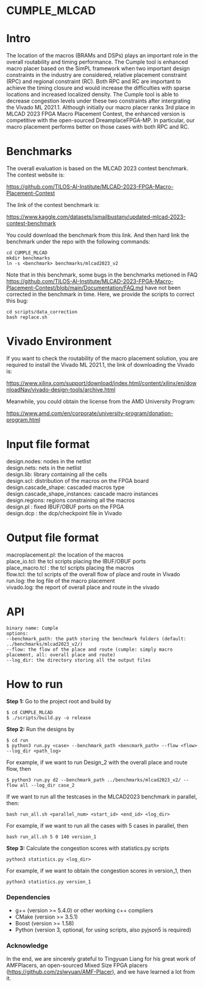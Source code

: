 # CUMPLE_MLCAD

# Intro

The location of the macros (BRAMs and DSPs) plays an important role in the overall routability and timing performance. The Cumple tool is enhanced macro placer based on the SimPL framework when two important design constraints in the industry are considered, relative placement constraint (RPC) and regional constraint (RC). Both RPC and RC are important to achieve the timing closure and would increase the difficulties with sparse locations and increased localized density. The Cumple tool is able to decrease congestion levels under these two constraints after intergrating the Vivado ML 2021.1. Although initially our macro placer ranks 3rd place in MLCAD 2023 FPGA Macro Placement Contest, the enhanced version is competitive with the open-sourced DreamplaceFPGA-MP. In particular, our macro placement performs better on those cases with both RPC and RC.

# Benchmarks

The overall evaluation is based on the MLCAD 2023 contest benchmark. The contest website is:

<https://github.com/TILOS-AI-Institute/MLCAD-2023-FPGA-Macro-Placement-Contest>

The link of the contest benchmark is:

<https://www.kaggle.com/datasets/ismailbustany/updated-mlcad-2023-contest-benchmark>


You could download the benchmark from this link. And then hard link the benchmark under the repo with the
following commands:
~~~
cd CUMPLE_MLCAD
mkdir benchmarks
ln -s <benchmark> benchmarks/mlcad2023_v2
~~~

Note that in this benchmark, some bugs in the benchmarks metioned in FAQ <https://github.com/TILOS-AI-Institute/MLCAD-2023-FPGA-Macro-Placement-Contest/blob/main/Documentation/FAQ.md> have not been corrected in the benchmark in time. Here, we provide the scripts to correct this bug:
~~~
cd scripts/data_correction
bash replace.sh
~~~

# Vivado Environment
If you want to check the routability of the macro placement solution, you are required to install the Vivado ML 2021.1, the link of downloading the Vivado is:

<https://www.xilinx.com/support/download/index.html/content/xilinx/en/downloadNav/vivado-design-tools/archive.html>

Meanwhile, you could obtain the license from the AMD University Program:

<https://www.amd.com/en/corporate/university-program/donation-program.html>

# Input file format

design.nodes: nodes in the netlist <br>
design.nets: nets in the netlist <br>
design.lib: library containing all the cells <br>
design.scl: distribution of the macros on the FPGA board <br>
design.cascade_shape: cascaded macros type <br>
design.cascade_shape_instances: cascade macro instances <br>
design.regions: regions constraining all the macros <br>
design.pl : fixed IBUF/OBUF ports on the FPGA <br>
design.dcp : the dcp/checkpoint file in Vivado <br>

# Output file format
macroplacement.pl: the location of the macros <br>
place_io.tcl: the tcl scripts placing the IBUF/OBUF ports <br>
place_macro.tcl : the tcl scripts placing the macros <br>
flow.tcl: the tcl scripts of the overall flow of place and route in Vivado <br>
run.log: the log file of the macro placement <br>
vivado.log: the report of overall place and route in the vivado <br>

# API
~~~
binary name: Cumple 
options:
--benchmark_path: the path storing the benchmark folders (default: ../benchmarks/mlcad2023_v2/)
--flow: the flow of the place and route (cumple: simply macro placement, all: overall place and route)
--log_dir: the directory storing all the output files
~~~


# How to run
**Step 1:** Go to the project root and build by
~~~
$ cd CUMPLE_MLCAD
$ ./scripts/build.py -o release
~~~
**Step 2:** Run the designs by
~~~
$ cd run
$ python3 run.py <case> --benchmark_path <bencmark_path> --flow <flow> --log_dir <path_log>
~~~
For example, if we want to run Design_2 with the overall place and route flow, then
~~~
$ python3 run.py d2 --benchmark_path ../benchmarks/mlcad2023_v2/ --flow all --log_dir case_2
~~~
If we want to run all the testcases in the MLCAD2023 benchmark in parallel, then:
~~~
bash run_all.sh <parallel_num> <start_id> <end_id> <log_dir>
~~~
For example, if we want to run all the cases with 5 cases in parallel, then
~~~
bash run_all.sh 5 0 140 version_1
~~~
**Step 3:** Calculate the congestion scores with statistics.py scripts
~~~
python3 statistics.py <log_dir>
~~~
For example, if we want to obtain the congestion scores in version_1, then
~~~
python3 statistics.py version_1
~~~

### Dependencies

* g++ (version >= 5.4.0) or other working c++ compliers
* CMake (version >= 3.5.1)
* Boost (version >= 1.58)
* Python (version 3, optional, for using scripts, also pyjson5 is required)

### Acknowledge

In the end, we are sincerely grateful to Tingyuan Liang for his great work of AMFPlacers, an open-sourced Mixed Size FPGA placers (<https://github.com/zslwyuan/AMF-Placer>), and we have learned a lot from it.